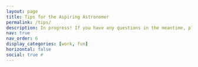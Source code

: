 ```yaml
---
layout: page
title: Tips for the Aspiring Astronomer
permalink: /tips/
description: In progress! If you have any questions in the meantime, please feel free to email me at lrowland@strw.leidenuniv.nl.
nav: true
nav_order: 6
display_categories: [work, fun]
horizontal: false
social: true # 
---
```


